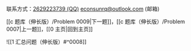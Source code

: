 联系方式：<a href="https://qm.qq.com/q/iA1sKuakak">2629223739 (QQ)</a> <a href="mailto:econsunrq@outlook.com">econsunrq@outlook.com (邮箱)</a>

[[c 题库（伸长版）/Problem 0009|下一题]]，[[c 题库（伸长版）/Problem 0007|上一题]]，[[0 主页|回到主页]]

![[1 汇总问题（伸长版）#^0008]]